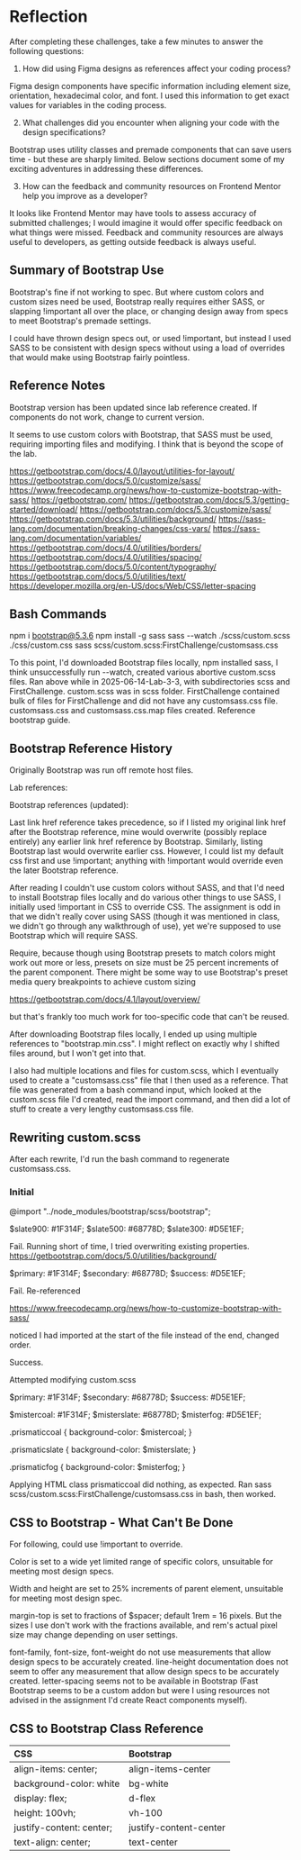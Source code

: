 # Reflection

After completing these challenges, take a few minutes to answer the following questions:

1.  How did using Figma designs as references affect your coding process?

Figma design components have specific information including element size, orientation, hexadecimal color, and font.  I used this information to get exact values for variables in the coding process.

2.  What challenges did you encounter when aligning your code with the design specifications?

Bootstrap uses utility classes and premade components that can save users time - but these are sharply limited.  Below sections document some of my exciting adventures in addressing these differences.

3.  How can the feedback and community resources on Frontend Mentor help you improve as a developer?

It looks like Frontend Mentor may have tools to assess accuracy of submitted challenges; I would imagine it would offer specific feedback on what things were missed.  Feedback and community resources are always useful to developers, as getting outside feedback is always useful.

## Summary of Bootstrap Use

Bootstrap's fine if not working to spec.  But where custom colors and custom sizes need be used, Bootstrap really requires either SASS, or slapping !important all over the place, or changing design away from specs to meet Bootstrap's premade settings.

I could have thrown design specs out, or used !important, but instead I used SASS to be consistent with design specs without using a load of overrides that would make using Bootstrap fairly pointless.

## Reference Notes

Bootstrap version has been updated since lab reference created.  If components do not work, change to current version.

It seems to use custom colors with Bootstrap, that SASS must be used, requiring importing files and modifying.  I think that is beyond the scope of the lab.

https://getbootstrap.com/docs/4.0/layout/utilities-for-layout/
https://getbootstrap.com/docs/5.0/customize/sass/
https://www.freecodecamp.org/news/how-to-customize-bootstrap-with-sass/
https://getbootstrap.com/
https://getbootstrap.com/docs/5.3/getting-started/download/
https://getbootstrap.com/docs/5.3/customize/sass/
https://getbootstrap.com/docs/5.3/utilities/background/
https://sass-lang.com/documentation/breaking-changes/css-vars/
https://sass-lang.com/documentation/variables/
https://getbootstrap.com/docs/4.0/utilities/borders/
https://getbootstrap.com/docs/4.0/utilities/spacing/
https://getbootstrap.com/docs/5.0/content/typography/
https://getbootstrap.com/docs/5.0/utilities/text/
https://developer.mozilla.org/en-US/docs/Web/CSS/letter-spacing


## Bash Commands

npm i bootstrap@5.3.6
npm install -g sass
sass --watch ./scss/custom.scss ./css/custom.css
sass scss/custom.scss:FirstChallenge/customsass.css

To this point, I'd downloaded Bootstrap files locally, npm installed sass, I think unsuccessfully run --watch, created various abortive custom.scss files.  Ran above while in 2025-06-14-Lab-3-3, with subdirectories scss and FirstChallenge.  custom.scss was in scss folder.  FirstChallenge contained bulk of files for FirstChallenge and did not have any customsass.css file.  customsass.css and customsass.css.map files created.  Reference bootstrap guide.

## Bootstrap Reference History

Originally Bootstrap was run off remote host files.

Lab references:

<link href="https://cdn.jsdelivr.net/npm/bootstrap@5.3.0/dist/css/bootstrap.min.css" rel="stylesheet">
<script src="https://cdn.jsdelivr.net/npm/bootstrap@5.3.0/dist/js/bootstrap.bundle.min.js"></script>


Bootstrap references (updated):

<link href="https://cdn.jsdelivr.net/npm/bootstrap@5.3.6/dist/css/bootstrap.min.css" rel="stylesheet" integrity="sha384-4Q6Gf2aSP4eDXB8Miphtr37CMZZQ5oXLH2yaXMJ2w8e2ZtHTl7GptT4jmndRuHDT" crossorigin="anonymous">

<script src="https://cdn.jsdelivr.net/npm/bootstrap@5.3.6/dist/js/bootstrap.bundle.min.js" integrity="sha384-j1CDi7MgGQ12Z7Qab0qlWQ/Qqz24Gc6BM0thvEMVjHnfYGF0rmFCozFSxQBxwHKO" crossorigin="anonymous"></script>

Last link href reference takes precedence, so if I listed my original link href after the Bootstrap reference, mine would overwrite (possibly replace entirely) any earlier link href reference by Bootstrap.  Similarly, listing Bootstrap last would overwrite earlier css.  However, I could list my default css first and use !important; anything with !important would override even the later Bootstrap reference.

After reading I couldn't use custom colors without SASS, and that I'd need to install Bootstrap files locally and do various other things to use SASS, I initially used !important in CSS to override CSS.  The assignment is odd in that we didn't really cover using SASS (though it was mentioned in class, we didn't go through any walkthrough of use), yet we're supposed to use Bootstrap which will require SASS.

Require, because though using Bootstrap presets to match colors might work out more or less, presets on size must be 25 percent increments of the parent component.  There might be some way to use Bootstrap's preset media query breakpoints to achieve custom sizing

https://getbootstrap.com/docs/4.1/layout/overview/

but that's frankly too much work for too-specific code that can't be reused.

After downloading Bootstrap files locally, I ended up using multiple references to "bootstrap.min.css".  I might reflect on exactly why I shifted files around, but I won't get into that.

I also had multiple locations and files for custom.scss, which I eventually used to create a "customsass.css" file that I then used as a reference.  That file was generated from a bash command input, which looked at the custom.scss file I'd created, read the import command, and then did a lot of stuff to create a very lengthy customsass.css file.

## Rewriting custom.scss

After each rewrite, I'd run the bash command to regenerate customsass.css.

### Initial

@import "../node_modules/bootstrap/scss/bootstrap";

$slate900: #1F314F;
$slate500: #68778D;
$slate300: #D5E1EF;

Fail.  Running short of time, I tried overwriting existing properties.
https://getbootstrap.com/docs/5.0/utilities/background/

$primary: #1F314F;
$secondary: #68778D;
$success: #D5E1EF;

Fail.  Re-referenced

https://www.freecodecamp.org/news/how-to-customize-bootstrap-with-sass/

noticed I had imported at the start of the file instead of the end, changed order.

Success.

Attempted modifying custom.scss

$primary: #1F314F;
$secondary: #68778D;
$success: #D5E1EF;

$mistercoal: #1F314F;
$misterslate: #68778D;
$misterfog: #D5E1EF;

.prismaticcoal {
  background-color: $mistercoal;
}

.prismaticslate {
  background-color: $misterslate;
}

.prismaticfog {
  background-color: $misterfog;
}

Applying HTML class prismaticcoal did nothing, as expected.  Ran sass scss/custom.scss:FirstChallenge/customsass.css in bash, then worked.


## CSS to Bootstrap - What Can't Be Done

For following, could use !important to override.

Color is set to a wide yet limited range of specific colors, unsuitable for meeting most design specs.

Width and height are set to 25% increments of parent element, unsuitable for meeting most design spec.

margin-top is set to fractions of $spacer; default 1rem = 16 pixels.  But the sizes I use don't work with the fractions available, and rem's actual pixel size may change depending on user settings.

font-family, font-size, font-weight do not use measurements that allow design specs to be accurately created.  line-height documentation does not seem to offer any measurement that allow design specs to be accurately created.  letter-spacing seems not to be available in Bootstrap (Fast Bootstrap seems to be a custom addon but were I using resources not advised in the assignment I'd create React components myself).



## CSS to Bootstrap Class Reference

| CSS | Bootstrap |
|:--------------------------|:--------------|
| align-items: center; | align-items-center |
| background-color: white | bg-white |
| display: flex; | d-flex |
| height: 100vh; | vh-100 |
| justify-content: center; | justify-content-center |
| text-align: center; | text-center |